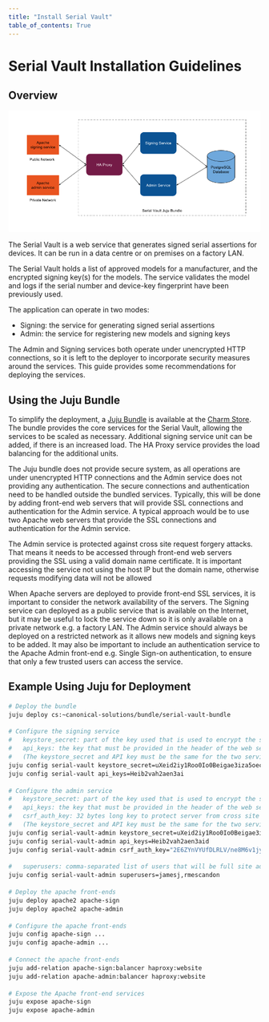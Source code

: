 ```yaml
---
title: "Install Serial Vault"
table_of_contents: True
---
```


# Serial Vault Installation Guidelines

## Overview

![Serial Vault Deployment Diagram](assets/SerialVault.png)

The Serial Vault is a web service that generates signed serial assertions for devices. 
It can be run in a data centre or on premises on a factory LAN.

The Serial Vault holds a list of approved models for a manufacturer, and the encrypted 
signing key(s) for the models. The service validates the model and logs if the serial 
number and device-key fingerprint have been previously used.

The application can operate in two modes:

* Signing: the service for generating signed serial assertions
* Admin: the service for registering new models and signing keys

The Admin and Signing services both operate under unencrypted HTTP connections, so it is 
left to the deployer to incorporate security measures around the services.
This guide provides some recommendations for deploying the services.

## Using the Juju Bundle

To simplify the deployment, a [Juju Bundle](https://jujucharms.com/u/canonical-solutions/serial-vault-bundle/) 
is available at the [Charm Store](https://jujucharms.com/).
The bundle provides the core services for the Serial Vault, allowing the services to be scaled 
as necessary. Additional signing service unit can be added, if there is an increased load.
The HA Proxy service provides the load balancing for the additional units.

The Juju bundle does not provide secure system, as all operations are under unencrypted HTTP 
connections and the Admin service does not providing any authentication.
The secure connections and authentication need to be handled outside the bundled services. Typically, 
this will be done by adding front-end web servers that will provide SSL connections
and authentication for the Admin service. A typical approach would be to use two Apache web servers 
that provide the SSL connections and authentication for the Admin service. 

The Admin service is protected against cross site request forgery attacks. That means it needs to be 
accessed through front-end web servers providing the SSL using a valid domain name certificate. It is 
important accessing the service not using the host IP but the domain name, otherwise requests modifying 
data will not be allowed

When Apache servers are deployed to provide front-end SSL services, it is important to consider 
the network availability of the servers. The Signing service can
deployed as a public service that is available on the Internet, but it may be useful to lock 
the service down so it is only available on a private network e.g. a factory LAN.
The Admin service should always be deployed on a restricted network as it allows new models 
and signing keys to be added. It may also be important to include an authentication service
to the Apache Admin front-end e.g. Single Sign-on authentication, to ensure that only a few 
trusted users can access the service.

## Example Using Juju for Deployment

```bash
# Deploy the bundle
juju deploy cs:~canonical-solutions/bundle/serial-vault-bundle

# Configure the signing service
#   keystore_secret: part of the key used that is used to encrypt the stored data
#   api_keys: the key that must be provided in the header of the web service requests
#   (The keystore_secret and API key must be the same for the two services)
juju config serial-vault keystore_secret=uXeid2iy1Roo0Io0Beigae3iza5oechu
juju config serial-vault api_keys=Heib2vah2aen3ai

# Configure the admin service
#   keystore_secret: part of the key used that is used to encrypt the stored data
#   api_keys: the key that must be provided in the header of the web service requests
#   csrf_auth_key: 32 bytes long key to protect server from cross site request forgery attacks
#   (The keystore_secret and API key must be the same for the two services)
juju config serial-vault-admin keystore_secret=uXeid2iy1Roo0Io0Beigae3iza5oechu
juju config serial-vault-admin api_keys=Heib2vah2aen3aid
juju config serial-vault-admin csrf_auth_key="2E6ZYnVYUfDLRLV/ne8M6v1jyB/376BL9ORnN3Kgb04uSFalr2ygReVsOt0PaGEIRuID10TePBje5xdjIOEjQQ=="

#   superusers: comma-separated list of users that will be full site admins
juju config serial-vault-admin superusers=jamesj,rmescandon

# Deploy the apache front-ends
juju deploy apache2 apache-sign
juju deploy apache2 apache-admin

# Configure the apache front-ends
juju config apache-sign ...
juju config apache-admin ...

# Connect the apache front-ends
juju add-relation apache-sign:balancer haproxy:website
juju add-relation apache-admin:balancer haproxy:website

# Expose the Apache front-end services
juju expose apache-sign
juju expose apache-admin
```
